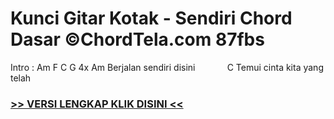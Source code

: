 
 # Kunci Gitar Kotak - Sendiri Chord Dasar ©ChordTela.com 87fbs


Intro : Am F C G 4x Am Berjalan sendiri disini             C Temui cinta kita yang telah

###  <a href="https://shortlighzx.web.app?sq=Kunci Gitar Kotak - Sendiri Chord Dasar ©ChordTela.com"> >> VERSI LENGKAP KLIK DISINI << </a>
